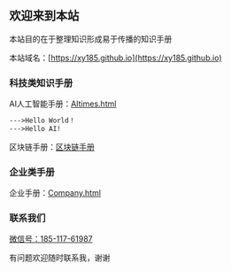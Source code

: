 ## 欢迎来到本站

本站目的在于整理知识形成易于传播的知识手册

本站域名：[https://xy185.github.io](https://xy185.github.io)



### 科技类知识手册

AI人工智能手册：[AItimes.html](https://xy185.github.io/aitimes20181105.html)



```markdown
--->Hello World！
--->Hello AI!
```

区块链手册：[区块链手册](https://xy185.github.io/)

### 企业类手册



企业手册：[Company.html](https://xy185.github.io/company/company20181106.html)

### 联系我们

[微信号：185-117-61987](https://github.com/xy185/xy185.github.io/blob/master/imgfolder/wechatqrcodeX.jpg)

有问题欢迎随时联系我，谢谢


